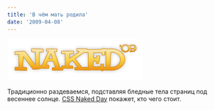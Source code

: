 ```yaml
---
title: 'В чём мать родила'
date: '2009-04-08'
---
```


[![CSS Naked Day](images/naked.png)](http://naked.dustindiaz.com/)

Традиционно раздеваемся, подставляя бледные тела страниц под весеннее солнце. [CSS Naked Day](http://naked.dustindiaz.com/) покажет, кто чего стоит.
